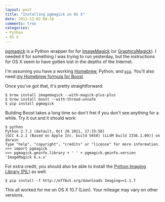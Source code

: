 ```yaml
---
layout: post
title: "Installing pgmagick on OS X"
date: 2011-12-02 08:18
comments: true
categories: 
- Python
- OS X
---
```


[pgmagick](http://pypi.python.org/pypi/pgmagick/) is a Python wrapper for
for [ImageMagick](http://imagemagick.org/) (or
[GraphicsMagick](http://graphicsmagick.org/)). I needed it for something I was
trying to run yesterday, but the instructions for OS X seem to have gotten lost
in the depths of the Internet.

I'm assuming you have a working [Homebrew](http://mxcl.github.com/homebrew/),
Python, and [`pip`](http://pypi.python.org/pypi/pip). You'll also need
[my Homebrew formula for Boost](https://github.com/mxcl/homebrew/pull/8928).

Once you've got that, it's pretty straightforward:

    $ brew install imagemagick --with-magick-plus-plus
    $ brew install boost --with-thread-unsafe
    $ pip install pgmagick

Building Boost takes a long time so don't fret if you don't see anything for a
while. Try it out and it should work:

    $ python
    Python 2.7.2 (default, Oct 20 2011, 17:33:50) 
    [GCC 4.2.1 (Based on Apple Inc. build 5658) (LLVM build 2336.1.00)] on darwin
    Type "help", "copyright", "credits" or "license" for more information.
    >>> import pgmagick
    >>> pgmagick.gminfo.library + ' ' + pgmagick.gminfo.version
    'ImageMagick 6.x.x'

For extra credit, you should also be able to install the
[Python Imaging Library (PIL)](http://www.pythonware.com/products/pil/)
as well:

    $ pip install -f http://effbot.org/downloads Imaging==1.1.7

This all worked for me on OS X 10.7 (Lion). Your mileage may vary on other
versions.
